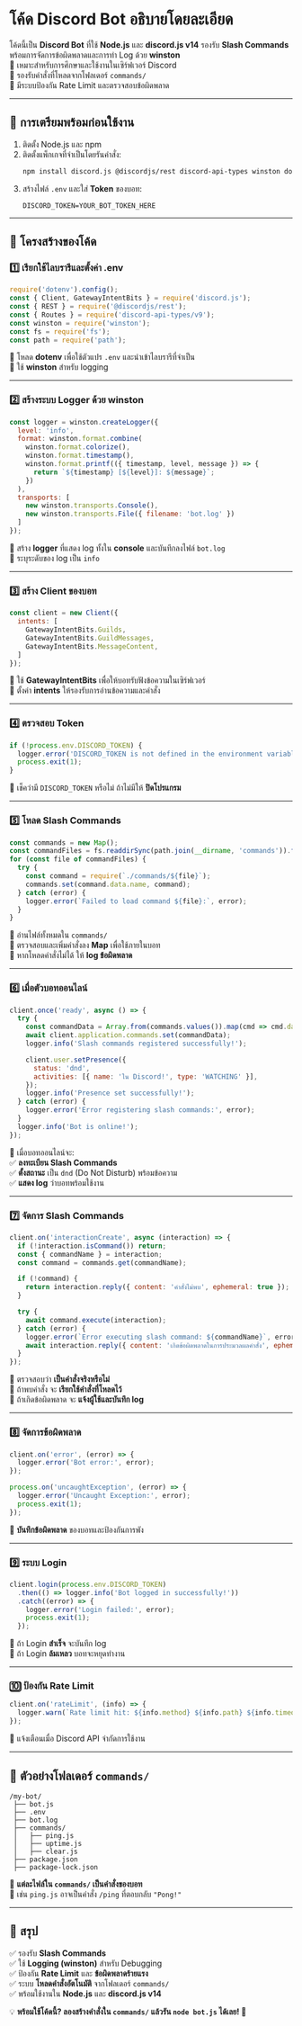 # **โค้ด Discord Bot อธิบายโดยละเอียด**

โค้ดนี้เป็น **Discord Bot** ที่ใช้ **Node.js** และ **discord.js v14** รองรับ **Slash Commands** พร้อมการจัดการข้อผิดพลาดและการทำ Log ด้วย **winston**  
🔹 เหมาะสำหรับการศึกษาและใช้งานในเซิร์ฟเวอร์ Discord  
🔹 รองรับคำสั่งที่โหลดจากโฟลเดอร์ `commands/`  
🔹 มีระบบป้องกัน Rate Limit และตรวจสอบข้อผิดพลาด  

---

## **📌 การเตรียมพร้อมก่อนใช้งาน**
1. ติดตั้ง Node.js และ npm  
2. ติดตั้งแพ็กเกจที่จำเป็นโดยรันคำสั่ง:
   ```sh
   npm install discord.js @discordjs/rest discord-api-types winston dotenv
   ```
3. สร้างไฟล์ `.env` และใส่ **Token** ของบอท:
   ```
   DISCORD_TOKEN=YOUR_BOT_TOKEN_HERE
   ```

---

## **📜 โครงสร้างของโค้ด**
### **1️⃣ เรียกใช้ไลบรารีและตั้งค่า .env**
```js
require('dotenv').config();
const { Client, GatewayIntentBits } = require('discord.js');
const { REST } = require('@discordjs/rest');
const { Routes } = require('discord-api-types/v9');
const winston = require('winston');
const fs = require('fs');
const path = require('path');
```
📌 โหลด **dotenv** เพื่อใช้ตัวแปร `.env` และนำเข้าไลบรารีที่จำเป็น  
📌 ใช้ **winston** สำหรับ logging  

---

### **2️⃣ สร้างระบบ Logger ด้วย winston**
```js
const logger = winston.createLogger({
  level: 'info',
  format: winston.format.combine(
    winston.format.colorize(),
    winston.format.timestamp(),
    winston.format.printf(({ timestamp, level, message }) => {
      return `${timestamp} [${level}]: ${message}`;
    })
  ),
  transports: [
    new winston.transports.Console(),
    new winston.transports.File({ filename: 'bot.log' })
  ]
});
```
📌 สร้าง **logger** ที่แสดง log ทั้งใน **console** และบันทึกลงไฟล์ `bot.log`  
📌 ระบุระดับของ log เป็น `info`  

---

### **3️⃣ สร้าง Client ของบอท**
```js
const client = new Client({
  intents: [
    GatewayIntentBits.Guilds,
    GatewayIntentBits.GuildMessages,
    GatewayIntentBits.MessageContent,
  ]
});
```
📌 ใช้ **GatewayIntentBits** เพื่อให้บอทรับฟังข้อความในเซิร์ฟเวอร์  
📌 ตั้งค่า **intents** ให้รองรับการอ่านข้อความและคำสั่ง  

---

### **4️⃣ ตรวจสอบ Token**
```js
if (!process.env.DISCORD_TOKEN) {
  logger.error('DISCORD_TOKEN is not defined in the environment variables.');
  process.exit(1);
}
```
📌 เช็คว่ามี `DISCORD_TOKEN` หรือไม่ ถ้าไม่มีให้ **ปิดโปรแกรม**  

---

### **5️⃣ โหลด Slash Commands**
```js
const commands = new Map();
const commandFiles = fs.readdirSync(path.join(__dirname, 'commands')).filter(file => file.endsWith('.js'));
for (const file of commandFiles) {
  try {
    const command = require(`./commands/${file}`);
    commands.set(command.data.name, command);
  } catch (error) {
    logger.error(`Failed to load command ${file}:`, error);
  }
}
```
📌 อ่านไฟล์ทั้งหมดใน `commands/`  
📌 ตรวจสอบและเพิ่มคำสั่งลง **Map** เพื่อใช้ภายในบอท  
📌 หากโหลดคำสั่งไม่ได้ ให้ **log ข้อผิดพลาด**  

---

### **6️⃣ เมื่อตัวบอทออนไลน์**
```js
client.once('ready', async () => {
  try {
    const commandData = Array.from(commands.values()).map(cmd => cmd.data.toJSON());
    await client.application.commands.set(commandData);
    logger.info('Slash commands registered successfully!');

    client.user.setPresence({
      status: 'dnd',
      activities: [{ name: 'ใน Discord!', type: 'WATCHING' }],
    });
    logger.info('Presence set successfully!');
  } catch (error) {
    logger.error('Error registering slash commands:', error);
  }
  logger.info('Bot is online!');
});
```
📌 เมื่อบอทออนไลน์จะ:  
✅ **ลงทะเบียน Slash Commands**  
✅ **ตั้งสถานะ** เป็น `dnd` (Do Not Disturb) พร้อมข้อความ  
✅ **แสดง log** ว่าบอทพร้อมใช้งาน  

---

### **7️⃣ จัดการ Slash Commands**
```js
client.on('interactionCreate', async (interaction) => {
  if (!interaction.isCommand()) return;
  const { commandName } = interaction;
  const command = commands.get(commandName);

  if (!command) {
    return interaction.reply({ content: 'คำสั่งไม่พบ', ephemeral: true });
  }

  try {
    await command.execute(interaction);
  } catch (error) {
    logger.error(`Error executing slash command: ${commandName}`, error);
    await interaction.reply({ content: 'เกิดข้อผิดพลาดในการประมวลผลคำสั่ง', ephemeral: true });
  }
});
```
📌 ตรวจสอบว่า **เป็นคำสั่งจริงหรือไม่**  
📌 ถ้าพบคำสั่ง จะ **เรียกใช้คำสั่งที่โหลดไว้**  
📌 ถ้าเกิดข้อผิดพลาด จะ **แจ้งผู้ใช้และบันทึก log**  

---

### **8️⃣ จัดการข้อผิดพลาด**
```js
client.on('error', (error) => {
  logger.error('Bot error:', error);
});

process.on('uncaughtException', (error) => {
  logger.error('Uncaught Exception:', error);
  process.exit(1);
});
```
📌 **บันทึกข้อผิดพลาด** ของบอทและป้องกันการพัง  

---

### **9️⃣ ระบบ Login**
```js
client.login(process.env.DISCORD_TOKEN)
  .then(() => logger.info('Bot logged in successfully!'))
  .catch((error) => {
    logger.error('Login failed:', error);
    process.exit(1);
  });
```
📌 ถ้า Login **สำเร็จ** จะบันทึก log  
📌 ถ้า Login **ล้มเหลว** บอทจะหยุดทำงาน  

---

### **🔟 ป้องกัน Rate Limit**
```js
client.on('rateLimit', (info) => {
  logger.warn(`Rate limit hit: ${info.method} ${info.path} ${info.timeout}ms`);
});
```
📌 แจ้งเตือนเมื่อ Discord API จำกัดการใช้งาน  

---

## **📌 ตัวอย่างโฟลเดอร์ `commands/`**
```
/my-bot/
 ├── bot.js
 ├── .env
 ├── bot.log
 ├── commands/
 │   ├── ping.js
 │   ├── uptime.js
 │   ├── clear.js
 ├── package.json
 ├── package-lock.json
```
🔹 **แต่ละไฟล์ใน `commands/` เป็นคำสั่งของบอท**  
🔹 เช่น `ping.js` อาจเป็นคำสั่ง `/ping` ที่ตอบกลับ `"Pong!"`  

---

## **🎯 สรุป**
✅ รองรับ **Slash Commands**  
✅ ใช้ **Logging (winston)** สำหรับ Debugging  
✅ ป้องกัน **Rate Limit** และ **ข้อผิดพลาดร้ายแรง**  
✅ ระบบ **โหลดคำสั่งอัตโนมัติ** จากโฟลเดอร์ `commands/`  
✅ พร้อมใช้งานใน **Node.js** และ **discord.js v14**  

💡 **พร้อมใช้โค้ดนี้? ลองสร้างคำสั่งใน `commands/` แล้วรัน `node bot.js` ได้เลย! 🚀**
